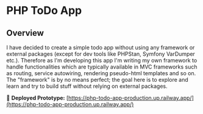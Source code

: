 # PHP ToDo App

## Overview

I have decided to create a simple todo app without using any framework or external packages (except for dev tools like PHPStan, Symfony VarDumper etc.). Therefore as I'm developing this app I'm writing my own framework to handle functionalities which are typically available in MVC frameworks such as routing, service autowiring, rendering pseudo-html templates and so on. The "framework" is by no means perfect; the goal here is to explore and learn and try to build stuff without relying on external packages.

🔗 **Deployed Prototype:** [https://php-todo-app-production.up.railway.app/](https://php-todo-app-production.up.railway.app/)